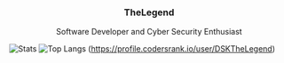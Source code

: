 <h3 align="center">TheLegend</h3>

<p align="center">
  Software Developer and Cyber Security Enthusiast
</p>


![Stats](https://github-readme-stats.vercel.app/api?username=DSKTheLegend&show_icons=true&&hide_border=true&count_private=true)
![Top Langs](https://github-readme-stats.vercel.app/api/top-langs/?username=DSKTheLegend&layout=compact&&hide_border=true&count_private=true)
(https://profile.codersrank.io/user/DSKTheLegend)
